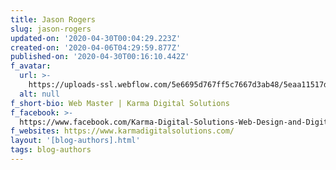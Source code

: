 ```yaml
---
title: Jason Rogers
slug: jason-rogers
updated-on: '2020-04-30T00:04:29.223Z'
created-on: '2020-04-06T04:29:59.877Z'
published-on: '2020-04-30T00:16:10.442Z'
f_avatar:
  url: >-
    https://uploads-ssl.webflow.com/5e6695d767ff5c7667d3ab48/5eaa11517d1de54581c7037d_logo_transparent%20copy.png
  alt: null
f_short-bio: Web Master | Karma Digital Solutions
f_facebook: >-
  https://www.facebook.com/Karma-Digital-Solutions-Web-Design-and-Digital-Marketing-748420495554991/
f_websites: https://www.karmadigitalsolutions.com/
layout: '[blog-authors].html'
tags: blog-authors
---
```



